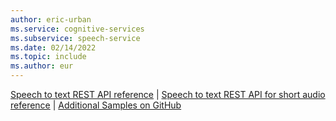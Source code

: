 ```yaml
---
author: eric-urban
ms.service: cognitive-services
ms.subservice: speech-service
ms.date: 02/14/2022
ms.topic: include
ms.author: eur
---
```


[Speech to text REST API reference](../../rest-speech-to-text.md) | [Speech to text REST API for short audio reference](../../rest-speech-to-text-short.md) | [Additional Samples on GitHub](https://github.com/Azure-Samples/cognitive-services-speech-sdk)
